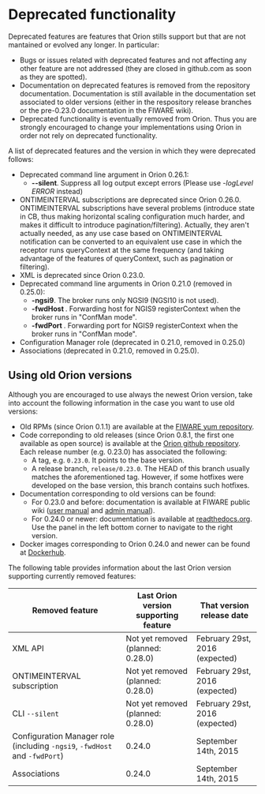 # Deprecated functionality

Deprecated features are features that Orion stills support but that are
not mantained or evolved any longer. In particular:

-   Bugs or issues related with deprecated features and not affecting
    any other feature are not addressed (they are closed in github.com
    as soon as they are spotted).
-   Documentation on deprecated features is removed from the repository documentation.
    Documentation is still available in the documentation set associated to older versions
    (either in the respository release branches or the pre-0.23.0 documentation in the FIWARE wiki).
-   Deprecated functionality is eventually removed from Orion. Thus you
    are strongly encouraged to change your implementations using Orion
    in order not rely on deprecated functionality.

A list of deprecated features and the version in which they were deprecated follows:

* Deprecated command line argument in Orion 0.26.1:
  * **--silent**. Suppress all log output except errors (Please use *-logLevel ERROR* instead)
* ONTIMEINTERVAL subscriptions are deprecated since Orion 0.26.0. ONTIMEINTERVAL subscriptions have
  several problems (introduce state in CB, thus making horizontal scaling configuration much harder,
  and makes it difficult to introduce pagination/filtering). Actually, they aren't actually needed,
  as any use case based on ONTIMEINTERVAL notification can be converted to an equivalent use case
  in which the receptor runs queryContext at the same frequency (and taking advantage of the
  features of queryContext, such as pagination or filtering).
* XML is deprecated since Orion 0.23.0.
* Deprecated command line arguments in Orion 0.21.0 (removed in 0.25.0):
	* **-ngsi9**. The broker runs only NGSI9 (NGSI10 is not used).
	* **-fwdHost <host>**. Forwarding host for NGIS9 registerContext when
    the broker runs in "ConfMan mode".
	* **-fwdPort <port>**. Forwarding port for NGIS9 registerContext when
    the broker runs in "ConfMan mode".
* Configuration Manager role (deprecated in 0.21.0, removed in 0.25.0)
* Associations (deprecated in 0.21.0, removed in 0.25.0).

## Using old Orion versions

Although you are encouraged to use always the newest Orion version, take into account the following
information in the case you want to use old versions:

* Old RPMs (since Orion 0.1.1) are available at the [FIWARE yum repository](http://repositories.lab.fiware.org/repo/rpm/x86_64).
* Code correponding to old releases (since Orion 0.8.1, the first one available as open source) is
  available at the [Orion github repository](http://github.com/telefonicaid/fiware-orion). Each release number
  (e.g. 0.23.0) has associated the following:
  * A tag, e.g. `0.23.0`. It points to the base version.
  * A release branch, `release/0.23.0`. The HEAD of this branch usually matches the aforementioned tag. However, if some
    hotfixes were developed on the base version, this branch contains such hotfixes.
* Documentation corresponding to old versions can be found:
  * For 0.23.0 and before: documentation is available at FIWARE public wiki ([user manual](https://forge.fiware.org/plugins/mediawiki/wiki/fiware/index.php/Publish/Subscribe_Broker_-_Orion_Context_Broker_-_User_and_Programmers_Guide)
    and [admin manual](https://forge.fiware.org/plugins/mediawiki/wiki/fiware/index.php/Publish/Subscribe_Broker_-_Orion_Context_Broker_-_Installation_and_Administration_Guide)).
  * For 0.24.0 or newer: documentation is available at [readthedocs.org](https://fiware-orion.readthedocs.org).
    Use the panel in the left bottom corner to navigate to the right version.
* Docker images corresponding to Orion 0.24.0 and newer can be found at [Dockerhub](https://hub.docker.com/r/fiware/orion/tags/).

The following table provides information about the last Orion version supporting currently removed features:

| **Removed feature**                                                        | **Last Orion version supporting feature** | **That version release date**   |
|----------------------------------------------------------------------------|-------------------------------------------|---------------------------------|
| XML API                                                                    | Not yet removed (planned: 0.28.0)         | February 29st, 2016 (expected)     |
| ONTIMEINTERVAL subscription                                                | Not yet removed (planned: 0.28.0)         | February 29st, 2016 (expected)     |
| CLI `--silent`                                                             | Not yet removed (planned: 0.28.0)         | February 29st, 2016 (expected)     |
| Configuration Manager role (including `-ngsi9`, `-fwdHost` and `-fwdPort`) | 0.24.0                                    | September 14th, 2015            ||
| Associations                                                               | 0.24.0                                    | September 14th, 2015            |
